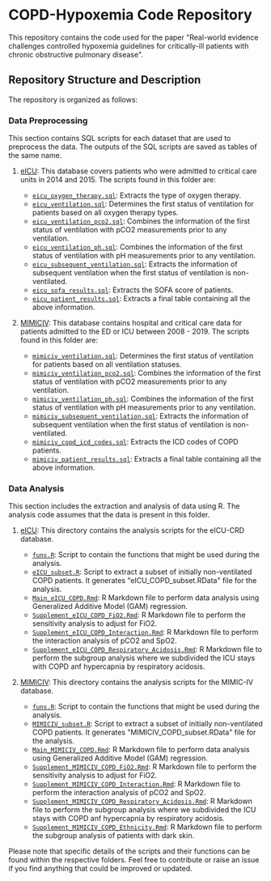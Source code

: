 # COPD-Hypoxemia Code Repository 

This repository contains the code used for the paper "Real-world evidence challenges controlled hypoxemia guidelines for critically-ill patients with chronic obstructive pulmonary disease".

## Repository Structure and Description

The repository is organized as follows:

### Data Preprocessing

This section contains SQL scripts for each dataset that are used to preprocess the data. The outputs of the SQL scripts are saved as tables of the same name.

1. [eICU](/Data_preprocessing/eICU): This database covers patients who were admitted to critical care units in 2014 and 2015. The scripts found in this folder are:

    - [`eicu_oxygen_therapy.sql`](/Data_preprocessing/eICU/eicu_oxygen_therapy.sql): Extracts the type of oxygen therapy. 
    - [`eicu_ventilation.sql`](/Data_preprocessing/eICU/eicu_ventilation.sql): Determines the first status of ventilation for patients based on all oxygen therapy types.
    - [`eicu_ventilation_pco2.sql`](/Data_preprocessing/eICU/eicu_ventilation_pco2.sql): Combines the information of the first status of ventilation with pCO2 measurements prior to any ventilation.
    - [`eicu_ventilation_ph.sql`](/Data_preprocessing/eICU/eicu_ventilation_ph.sql): Combines the information of the first status of ventilation with pH measurements prior to any ventilation.
    - [`eicu_subsequent_ventilation.sql`](/Data_preprocessing/eICU/eicu_subsequent_ventilation.sql): Extracts the information of subsequent ventilation when the first status of ventilation is non-ventilated.
    - [`eicu_sofa_results.sql`](/Data_preprocessing/eICU/eicu_sofa_results.sql): Extracts the SOFA score of patients.
    - [`eicu_patient_results.sql`](/Data_preprocessing/eICU/eicu_patient_results.sql): Extracts a final table containing all the above information.

2. [MIMICIV](/Data_preprocessing/MIMICIV): This database contains hospital and critical care data for patients admitted to the ED or ICU between 2008 - 2019. The scripts found in this folder are:

    - [`mimiciv_ventilation.sql`](/Data_preprocessing/MIMICIV/mimiciv_ventilation.sql): Determines the first status of ventilation for patients based on all ventilation statuses.
    - [`mimiciv_ventilation_pco2.sql`](/Data_preprocessing/MIMICIV/mimiciv_ventilation_pco2.sql):   Combines the information of the first status of ventilation with pCO2 measurements prior to any ventilation.
    - [`mimiciv_ventilation_ph.sql`](/Data_preprocessing/MIMICIV/mimiciv_ventilation_ph.sql):   Combines the information of the first status of ventilation with pH measurements prior to any ventilation.
    - [`mimiciv_subsequent_ventilation.sql`](/Data_preprocessing/MIMICIV/mimiciv_subsequent_ventilation.sql): Extracts the information of subsequent ventilation when the first status of ventilation is non-ventilated.
    - [`mimiciv_copd_icd_codes.sql`](/Data_preprocessing/MIMICIV/mimiciv_copd_icd_codes.sql): Extracts the ICD codes of COPD patients.
    - [`mimiciv_patient_results.sql`](/Data_preprocessing/MIMICIV/mimiciv_patient_results.sql): Extracts a final table containing all the above information.


### Data Analysis

This section includes the extraction and analysis of data using R. The analysis code assumes that the data is present in this folder.

1. [eICU](/Data_analysis/eICU): This directory contains the analysis scripts for the eICU-CRD database.

    - [`funs.R`](/Data_analysis/eICU/funs.R): Script to contain the functions that might be used during the analysis.
    - [`eICU_subset.R`](/Data_analysis/eICU/eICU_subset.R): Script to extract a subset of initially non-ventilated COPD patients. It generates "eICU_COPD_subset.RData" file for the analysis.
    - [`Main_eICU_COPD.Rmd`](/Data_analysis/eICU/Main_eICU_COPD.Rmd): R Markdown file to perform data analysis using Generalized Additive Model (GAM) regression.
    - [`Supplement_eICU_COPD_FiO2.Rmd`](/Data_analysis/eICU/Supplement_eICU_COPD_FiO2.Rmd): R Markdown file to perform the sensitivity analysis to adjust for FiO2.
    - [`Supplement_eICU_COPD_Interaction.Rmd`](/Data_analysis/eICU/Supplement_eICU_COPD_Interaction.Rmd): R Markdown file to perform the interaction analysis of pCO2 and SpO2.
    - [`Supplement_eICU_COPD_Respiratory_Acidosis.Rmd`](/Data_analysis/eICU/Supplement_eICU_COPD_Respiratory_Acidosis.Rmd): R Markdown file to perform the subgroup analysis where we subdivided the ICU stays with COPD anf hypercapnia by respiratory acidosis.
       
    
    
2. [MIMICIV](/Data_analysis/MIMICIV): This directory contains the analysis scripts for the MIMIC-IV database.

    - [`funs.R`](/Data_analysis/MIMICIV/funs.R): Script to contain the functions that might be used during the analysis.
    - [`MIMICIV_subset.R`](/Data_analysis/MIMICIV/MIMICIV_subset.R): Script to extract a subset of initially non-ventilated COPD patients. It generates "MIMICIV_COPD_subset.RData" file for the analysis.
    - [`Main_MIMICIV_COPD.Rmd`](/Data_analysis/MIMICIV/Main_MIMICIV_COPD.Rmd): R Markdown file to perform data analysis using Generalized Additive Model (GAM) regression.
    - [`Supplement_MIMICIV_COPD_FiO2.Rmd`](/Data_analysis/MIMICIV/Supplement_MIMICIV_COPD_FiO2.Rmd): R Markdown file to perform the sensitivity analysis to adjust for FiO2.
    - [`Supplement_MIMICIV_COPD_Interaction.Rmd`](/Data_analysis/MIMICIV/Supplement_MIMICIV_COPD_Interaction.Rmd): R Markdown file to perform the interaction analysis of pCO2 and SpO2.
    - [`Supplement_MIMICIV_COPD_Respiratory_Acidosis.Rmd`](/Data_analysis/MIMICIV/Supplement_MIMICIV_COPD_Respiratory_Acidosis.Rmd): R Markdown file to perform the subgroup analysis where we subdivided the ICU stays with COPD anf hypercapnia by respiratory acidosis.
    - [`Supplement_MIMICIV_COPD_Ethnicity.Rmd`](/Data_analysis/MIMICIV/Supplement_MIMICIV_COPD_Ethnicity.Rmd): R Markdown file to perform the subgroup analysis of patients with dark skin.


Please note that specific details of the scripts and their functions can be found within the respective folders. Feel free to contribute or raise an issue if you find anything that could be improved or updated.
